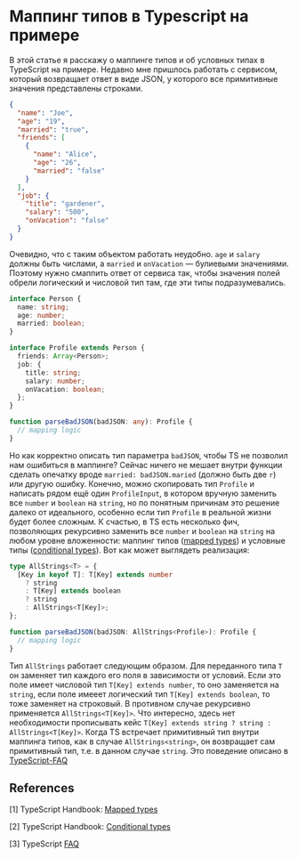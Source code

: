 # Маппинг типов в Typescript на примере

В этой статье я расскажу о маппинге типов и об условных типах в TypeScript на примере. Недавно мне пришлось работать с сервисом, который возвращает ответ в виде JSON, у которого все примитивные значения представлены строками.

```json
{
  "name": "Joe",
  "age": "19",
  "married": "true",
  "friends": [
    {
      "name": "Alice",
      "age": "26",
      "married": "false"
    }
  ],
  "job": {
    "title": "gardener",
    "salary": "500",
    "onVacation": "false"
  }
}
```

Очевидно, что с таким объектом работать неудобно. `age` и `salary` должны быть числами, а `married` и `onVacation` — булиевыми значениями. Поэтому нужно смаппить ответ от сервиса так, чтобы значения полей обрели логический и числовой тип там, где эти типы подразумевались.

```ts
interface Person {
  name: string;
  age: number;
  married: boolean;
}

interface Profile extends Person {
  friends: Array<Person>;
  job: {
    title: string;
    salary: number;
    onVacation: boolean;
  };
}

function parseBadJSON(badJSON: any): Profile {
  // mapping logic
}
```

Но как корректно описать тип параметра `badJSON`, чтобы TS не позволил нам ошибиться в маппинге? Сейчас ничего не мешает внутри функции сделать опечатку вроде `married: badJSON.maried` (должно быть две `r`) или другую ошибку. Конечно, можно скопировать тип `Profile` и написать рядом ещё один `ProfileInput`, в котором вручную заменить все `number` и `boolean` на `string`, но по понятным причинам это решение далеко от идеального, особенно если тип `Profile` в реальной жизни будет более сложным. К счастью, в TS есть несколько фич, позволяющих рекурсивно заменить все `number` и `boolean` на `string` на любом уровне вложенности: маппинг типов ([mapped types](https://www.typescriptlang.org/docs/handbook/2/mapped-types.html)) и условные типы ([conditional types](https://www.typescriptlang.org/docs/handbook/2/conditional-types.html)). Вот как может выглядеть реализация:

```ts
type AllStrings<T> = {
  [Key in keyof T]: T[Key] extends number
    ? string
    : T[Key] extends boolean
    ? string
    : AllStrings<T[Key]>;
};

function parseBadJSON(badJSON: AllStrings<Profile>): Profile {
  // mapping logic
}
```

Тип `AllStrings` работает следующим образом. Для переданного типа `T` он заменяет тип каждого его поля в зависимости от условий. Если это поле имеет числовой тип `T[Key] extends number`, то оно заменяется на `string`, если поле имееет логический тип `T[Key] extends boolean`, то тоже заменяет на строковый. В противном случае рекурсивно применяется `AllStrings<T[Key]>`. Что интересно, здесь нет необходимости прописывать кейс `T[Key] extends string ? string : AllStrings<T[Key]>`. Когда TS встречает примитивный тип внутри маппинга типов, как в случае `AllStrings<string>`, он возвращает сам примитивный тип, т.е. в данном случае `string`. Это поведение описано в [TypeScript-FAQ](https://github.com/microsoft/TypeScript/wiki/FAQ#common-bugs-that-arent-bugs)

## References

[1] TypeScript Handbook: [Mapped types](https://www.typescriptlang.org/docs/handbook/2/mapped-types.html)

[2] TypeScript Handbook: [Conditional types](https://www.typescriptlang.org/docs/handbook/2/conditional-types.html)

[3] TypeScript [FAQ](https://github.com/microsoft/TypeScript/wiki/FAQ#common-bugs-that-arent-bugs)
